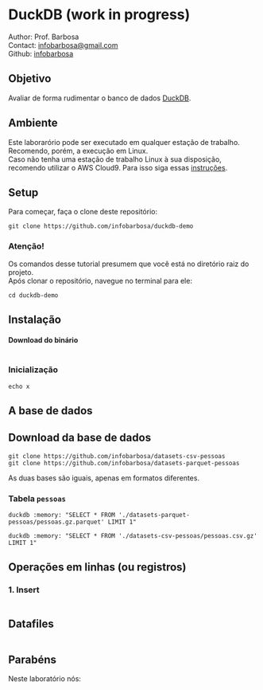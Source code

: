 # DuckDB (work in progress)
Author: Prof. Barbosa<br>
Contact: infobarbosa@gmail.com<br>
Github: [infobarbosa](https://github.com/infobarbosa)

## Objetivo
Avaliar de forma rudimentar o banco de dados [DuckDB](https://duckdb.org/).

## Ambiente 
Este laborarório pode ser executado em qualquer estação de trabalho.<br>
Recomendo, porém, a execução em Linux.<br>
Caso não tenha uma estação de trabalho Linux à sua disposição, recomendo utilizar o AWS Cloud9. Para isso siga essas [instruções](Cloud9/README.md).

## Setup
Para começar, faça o clone deste repositório:
```
git clone https://github.com/infobarbosa/duckdb-demo
```

### Atenção! 
Os comandos desse tutorial presumem que você está no diretório raiz do projeto.<br>
Após clonar o repositório, navegue no terminal para ele:
```
cd duckdb-demo
```

## Instalação
#### Download do binário
```
```




### Inicialização
```
echo x
```

## A base de dados
## Download da base de dados
```
git clone https://github.com/infobarbosa/datasets-csv-pessoas
git clone https://github.com/infobarbosa/datasets-parquet-pessoas
```

As duas bases são iguais, apenas em formatos diferentes.

### Tabela `pessoas`
```
duckdb :memory: "SELECT * FROM './datasets-parquet-pessoas/pessoas.gz.parquet' LIMIT 1"
```

```
duckdb :memory: "SELECT * FROM './datasets-csv-pessoas/pessoas.csv.gz' LIMIT 1"
```


## Operações em linhas (ou registros)

### 1. Insert
```

```



## Datafiles

```

```


## Parabéns
Neste laboratório nós:
